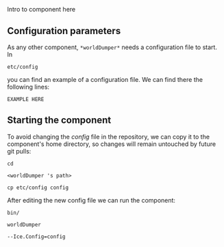 ```
```
#
``` worldDumper
```
Intro to component here


## Configuration parameters
As any other component,
``` *worldDumper* ```
needs a configuration file to start. In

    etc/config

you can find an example of a configuration file. We can find there the following lines:

    EXAMPLE HERE


## Starting the component
To avoid changing the *config* file in the repository, we can copy it to the component's home directory, so changes will remain untouched by future git pulls:

    cd

``` <worldDumper 's path> ```

    cp etc/config config

After editing the new config file we can run the component:

    bin/

```worldDumper ```

    --Ice.Config=config
